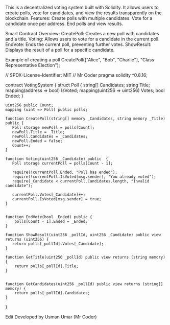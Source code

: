 This is a decentralized voting system built with Solidity. It allows users to create polls, vote for candidates, and view the results transparently on the blockchain.
Features:
Create polls with multiple candidates.
Vote for a candidate once per address.
End polls and view results.

Smart Contract Overview:
CreatePoll: Creates a new poll with candidates and a title.
Voting: Allows users to vote for a candidate in the current poll.
EndVote: Ends the current poll, preventing further votes.
ShowResult: Displays the result of a poll for a specific candidate.

Example of creating a poll
CreatePoll(["Alice", "Bob", "Charlie"], "Class Representative Election");









// SPDX-License-Identifier: MIT
// Mr Coder
pragma solidity ^0.8.16;

contract VotingSystem {
    struct Poll {
        string[] Candidates;
        string Title;
        mapping(address => bool) IsVoted;
        mapping(uint256 => uint256) Votes;
        bool Ended;
    }
    
    uint256 public Count;
    mapping (uint => Poll) public polls;

    function CreatePoll(string[] memory _Candidates, string memory _Title) public {
       Poll storage newPoll = polls[Count];
       newPoll.Title = _Title;
       newPoll.Candidates = _Candidates;
       newPoll.Ended = false;
       Count++;
    }

    function Voting(uint256 _Candidate) public  {
       Poll storage currentPoll = polls[Count - 1];

       require(!currentPoll.Ended, "Poll has ended");
       require(!currentPoll.IsVoted[msg.sender], "You already voted");
       require(_Candidate < currentPoll.Candidates.length, "Invalid candidate");
       
       currentPoll.Votes[_Candidate]++;
       currentPoll.IsVoted[msg.sender] = true;
    }


    function EndVote(bool _Ended) public {
        polls[Count - 1].Ended = _Ended;
    }

    function ShowResult(uint256 _pollId, uint256 _Candidate) public view returns (uint256) {
       return polls[_pollId].Votes[_Candidate];
    }

    function GetTitle(uint256 _pollId) public view returns (string memory) {
        return polls[_pollId].Title;
    }


    function GetCandidates(uint256 _pollId) public view returns (string[] memory) {
        return polls[_pollId].Candidates;
    }
}


Edit
Developed by Usman Umar (Mr Coder)
